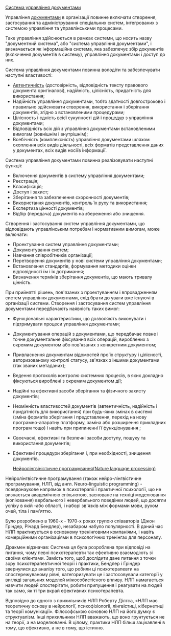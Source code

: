    [Система управління документами](https://stud.com.ua/45546/dokumentoznavstvo/sistema_upravlinnya_dokumentami)

Управління [документами](https://uk.wikipedia.org/wiki/%D0%94%D0%BE%D0%BA%D1%83%D0%BC%D0%B5%D0%BD%D1%82) в організації повинне включати створення, застосування та адміністрування спеціальних систем, інтегрованих з системою управління та управлінськими процесами.

Таке управління здійснюється в рамках системи, що носить назву "документний система", або "система управління документами", і визначається як інформаційна система, яка забезпечує збір документів (включення документів в систему), управління документами і доступ до них.

Система управління документами повинна володіти та забезпечувати наступні властивості:
- [Автентичність](https://uk.wikipedia.org/wiki/%D0%90%D0%B2%D1%82%D0%B5%D0%BD%D1%82%D0%B8%D1%87%D0%BD%D1%96%D1%81%D1%82%D1%8C_(%D0%BC%D0%B8%D1%81%D1%82%D0%B5%D1%86%D1%82%D0%B2%D0%BE)) (достовірність, відповідність тексту правового документа оригіналові), надійність, цілісність, придатність для використання;
- Надійність управління документами, тобто здатності довгостроково і правильно здійснювати створення, використання і зберігання документів, згідно з встановленими процедурами;
- Цілісность і єдність всієї сукупності дій і процедур з управління документами;
- Відповідність всіх дій з управління документами встановленими вимогам (зовнішнім і внутрішнім);
- Всебічність (комплексність) управління документами шляхом охоплення всіх видів діяльності, всіх форматів представлення даних у документах, всіх видів носіїв інформації.

Система управління документами повинна реалізовувати наступні функції:
- Включення документів в систему управління документами;
- Реєстрація;
- Класифікація;
- Доступ і захист;
- Зберігання та забезпечення схоронності документів;
- Використання документів, контроль їх руху та використання;
- Експертиза цінності документів;
- Відбір (передача) документів на збереження або знищення.

Створення і застосування систем управління документами, що відповідають
управлінським потребам і нормативним вимогам, може включати:
- Проектування систем управління документами;
- Документування систем;
- Навчання співробітників організації;
- Перетворення документів у нові системи управління документами;
- Встановлення стандартів, формування методики оцінки відповідності їм і їх дотримання;
- Визначення термінів зберігання документів, що мають тривалу цінність.

При прийнятті рішень, пов'язаних з проектуванням і впровадженням систем управління документами, слід брати до уваги вже існуючі в організації системи.
Створення і застосування систем управління документами передбачають наявність таких вимог:
- Функціональні характеристики, що дозволяють виконувати і підтримувати процеси управління документами;
- Документування операцій з документами, що передбачає повне і точне документальне фіксування всіх операцій, вироблених з окремим документом або пов'язаних з конкретним документом;
- Привласнення документам відомостей про їх структуру і цілісності, авторизованому контролі статусу, зв'язках з іншими документами (так званих метаданих);
- Ведення протоколів контролю системних процесів, в яких докладно фіксуються вироблені з окремим документом дії;
- Надійні та ефективні засоби зберігання та фізичного захисту документів;
- Незмінність властивостей документів (автентичність, надійність і придатність для використання) при будь-яких змінах в системі (зміна форматів зберігання і представлення, перехід на нову програмно-апаратну платформу, заміна або розширення прикладних програм тощо) і навіть при припиненні її функціонування ;
- Своєчасні, ефективні та безпечні засоби доступу, пошуку та використання документів;
- Ефективні процедури зберігання і, при необхідності, знищення документів.


     [Нейролінгвіністичне програмування(Nature language processing)](https://ru.wikipedia.org/wiki/%D0%9D%D0%B5%D0%B9%D1%80%D0%BE%D0%BB%D0%B8%D0%BD%D0%B3%D0%B2%D0%B8%D1%81%D1%82%D0%B8%D1%87%D0%B5%D1%81%D0%BA%D0%BE%D0%B5_%D0%BF%D1%80%D0%BE%D0%B3%D1%80%D0%B0%D0%BC%D0%BC%D0%B8%D1%80%D0%BE%D0%B2%D0%B0%D0%BD%D0%B8%D0%B5)

Нейролінгвістичне програмування (також нейро-лінгвістичне програмування, НЛП, від англ. Neuro-linguistic programming) - псевдонаукове напрямок в психотерапії і практичної психології, що не визнається академічною спільнотою, засноване на техніці моделювання (копіювання) вербального і невербального поведінки людей, що досягли успіху в якій -або області, і наборі зв'язків між формами мови, рухом очей, тіла і пам'яттю.

Було розроблено в 1960-х - 1970-х роках групою співавторів (Джон Гріндер, Річард Бендлер), незабаром набуло популярності. В даний час НЛП практикується в основному тренінговими компаніями, і навіть комерційними організаціями в психологічних тренінгах для персоналу.

Дракмен відзначав:
  Система ця була розроблена при відповіді на питання, чому певні психотерапевти так ефективно взаємодіють зі своїми клієнтами. Замість того, щоб дослідити дане питання з точки зору психотерапевтичної теорії і практики, Бендлер і Гріндер звернулися до аналізу того, що робили ці психотерапевти на спостережуваному рівні, категоризувати це і застосовували категорії у вигляді загальних моделей міжособистісного впливу. НЛП намагається навчити людей спостерігати, робити припущення і реагувати на людей так само, як ті три вкрай ефективних психотерапевта.

Відповідно до одного з прихильників НЛП Роберту Ділтса, «НЛП має теоретичну основу в нейрології, психофізіологіі, лінгвістиці, кібернетиці та теорії комунікації». Філософською основою НЛП на його думку є структуалізм. Інші прихильники НЛП вважають, що воно грунтується не на теорії, а на моделюванні. В цілому, практики НЛП більш зацікавлені в тому, що ефективно, а не в тому, що істинно.
